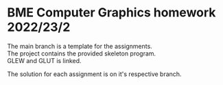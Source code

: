 # BME Computer Graphics homework 2022/23/2

The main branch is a template for the assignments.\
The project contains the provided skeleton program.\
GLEW and GLUT is linked.

The solution for each assignment is on it's respective branch.
